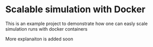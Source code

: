 # Scalable simulation with Docker
This is an example project to demonstrate how one can easly scale simulation runs with docker containers

More explanaiton is added soon

